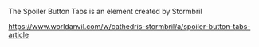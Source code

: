 The Spoiler Button Tabs is an element created by Stormbril

https://www.worldanvil.com/w/cathedris-stormbril/a/spoiler-button-tabs-article
